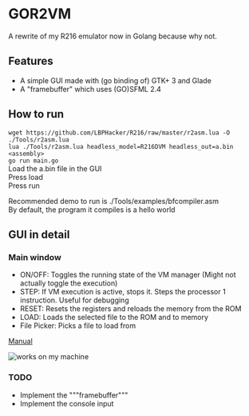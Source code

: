 # GOR2VM  
A rewrite of my R216 emulator now in Golang because why not.  
  
## Features  
- A simple GUI made with (go binding of) GTK+ 3 and Glade  
- A "framebuffer" which uses (GO)SFML 2.4  
  
## How to run  
`wget https://github.com/LBPHacker/R216/raw/master/r2asm.lua -O ./Tools/r2asm.lua`  
`lua ./Tools/r2asm.lua headless_model=R216DVM headless_out=a.bin <assembly>`  
`go run main.go`  
Load the a.bin file in the GUI  
Press load  
Press run  
  
Recommended demo to run is ./Tools/examples/bfcompiler.asm  
By default, the program it compiles is a hello world  

## GUI in detail
### Main window
- ON/OFF: Toggles the running state of the VM manager (Might not actually toggle the execution)
- STEP: If VM execution is active, stops it. Steps the processor 1 instruction. Useful for debugging
- RESET: Resets the registers and reloads the memory from the ROM
- LOAD: Loads the selected file to the ROM and to memory
- File Picker: Picks a file to load from

[Manual](https://lbphacker.pw/powdertoy/R216/manual.md)  
  
![works on my machine](https://johan.driessen.se/images/johan_driessen_se/WindowsLiveWriter/PersistanceinWF4beta2_E4AD/works-on-my-machine-starburst_2.png)  

### TODO  
 - Implement the """framebuffer"""
 - Implement the console input
